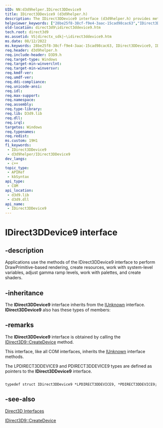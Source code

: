 ```yaml
---
UID: NN:d3d9helper.IDirect3DDevice9
title: IDirect3DDevice9 (d3d9helper.h)
description: The IDirect3DDevice9 interface (d3d9helper.h) provides methods that perform DrawPrimitive-based rendering, create resources and shaders, and more.
helpviewer_keywords: ["28be25f8-38cf-f9e4-3aac-15cad98cac63","IDirect3DDevice9","IDirect3DDevice9 interface [Direct3D 9]","IDirect3DDevice9 interface [Direct3D 9]","described","d3d9helper/IDirect3DDevice9","direct3d9.idirect3ddevice9"]
old-location: direct3d9\idirect3ddevice9.htm
tech.root: direct3d9
ms.assetid: VS|directx_sdk|~\idirect3ddevice9.htm
ms.date: 08/12/2022
ms.keywords: 28be25f8-38cf-f9e4-3aac-15cad98cac63, IDirect3DDevice9, IDirect3DDevice9 interface [Direct3D 9], IDirect3DDevice9 interface [Direct3D 9],described, d3d9helper/IDirect3DDevice9, direct3d9.idirect3ddevice9
req.header: d3d9helper.h
req.include-header: D3D9.h
req.target-type: Windows
req.target-min-winverclnt: 
req.target-min-winversvr: 
req.kmdf-ver: 
req.umdf-ver: 
req.ddi-compliance: 
req.unicode-ansi: 
req.idl: 
req.max-support: 
req.namespace: 
req.assembly: 
req.type-library: 
req.lib: D3d9.lib
req.dll: 
req.irql: 
targetos: Windows
req.typenames: 
req.redist: 
ms.custom: 19H1
f1_keywords:
 - IDirect3DDevice9
 - d3d9helper/IDirect3DDevice9
dev_langs:
 - c++
topic_type:
 - APIRef
 - kbSyntax
api_type:
 - COM
api_location:
 - d3d9.lib
 - d3d9.dll
api_name:
 - IDirect3DDevice9
---
```


# IDirect3DDevice9 interface


## -description

Applications use the methods of the IDirect3DDevice9 interface to perform DrawPrimitive-based rendering, create resources, work with system-level variables, adjust gamma ramp levels, work with palettes, and create shaders.

## -inheritance

The <b>IDirect3DDevice9</b> interface inherits from the <a href="/windows/desktop/api/unknwn/nn-unknwn-iunknown">IUnknown</a> interface. <b>IDirect3DDevice9</b> also has these types of members:

## -remarks

The <b>IDirect3DDevice9</b> interface is obtained by calling the <a href="/windows/desktop/api/d3d9/nf-d3d9-idirect3d9-createdevice">IDirect3D9::CreateDevice</a> method.

This interface, like all COM interfaces, inherits the <a href="/windows/desktop/api/unknwn/nn-unknwn-iunknown">IUnknown</a> interface methods.

The LPDIRECT3DDEVICE9 and PDIRECT3DDEVICE9 types are defined as pointers to the <b>IDirect3DDevice9</b> interface.


```

typedef struct IDirect3DDevice9 *LPDIRECT3DDEVICE9, *PDIRECT3DDEVICE9;

```

## -see-also

<a href="/windows/desktop/direct3d9/dx9-graphics-reference-d3d-interfaces">Direct3D Interfaces</a>



<a href="/windows/desktop/api/d3d9/nf-d3d9-idirect3d9-createdevice">IDirect3D9::CreateDevice</a>
